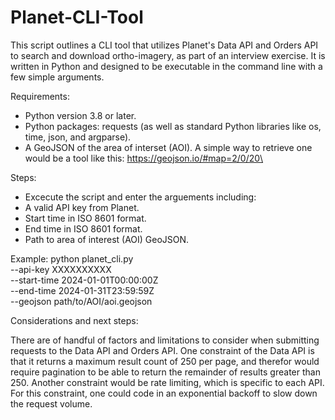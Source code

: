 # Planet-CLI-Tool
This script outlines a CLI tool that utilizes Planet's Data API and Orders API to search and download ortho-imagery, as part of an interview exercise. It is written in Python and designed to be executable in the command line with a few simple arguments.

Requirements:
- Python version 3.8 or later.
- Python packages: requests (as well as standard Python libraries like os, time, json, and argparse). 
- A GeoJSON of the area of interset (AOI). A simple way to retrieve one would be a tool like this: https://geojson.io/#map=2/0/20\

Steps:
- Excecute the script and enter the arguements including:
- A valid API key from Planet.
- Start time in ISO 8601 format.
- End time in ISO 8601 format.
- Path to area of interest (AOI) GeoJSON.

Example:
python planet_cli.py \
--api-key XXXXXXXXXX \
--start-time 2024-01-01T00:00:00Z \
--end-time 2024-01-31T23:59:59Z \
--geojson path/to/AOI/aoi.geojson 

Considerations and next steps:

There are of handful of factors and limitations to consider when submitting requests to the Data API and Orders API. One constraint of the Data API is that it returns a maximum result count of 250 per page, and therefor would require pagination to be able to return the remainder of results greater than 250. Another constraint would be rate limiting, which is specific to each API. For this constraint, one could code in an exponential backoff to slow down the request volume.
